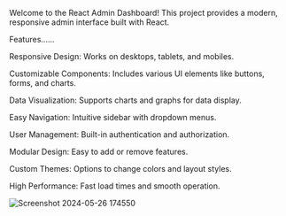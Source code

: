 Welcome to the React Admin Dashboard! This project provides a modern, responsive admin interface built with React.

Features......

Responsive Design: Works on desktops, tablets, and mobiles.

Customizable Components: Includes various UI elements like buttons, forms, and charts.

Data Visualization: Supports charts and graphs for data display.

Easy Navigation: Intuitive sidebar with dropdown menus.

User Management: Built-in authentication and authorization.

Modular Design: Easy to add or remove features.

Custom Themes: Options to change colors and layout styles.

High Performance: Fast load times and smooth operation.



![Screenshot 2024-05-26 174550](https://github.com/Bhavani1031/Admin-DashBoard-using-React/assets/118609567/fddab1c3-b770-4dd1-94c6-ae81b5d28517)


